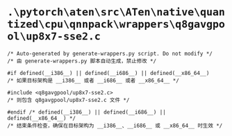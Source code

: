 # `.\pytorch\aten\src\ATen\native\quantized\cpu\qnnpack\wrappers\q8gavgpool\up8x7-sse2.c`

```
/* Auto-generated by generate-wrappers.py script. Do not modify */
/* 由 generate-wrappers.py 脚本自动生成，禁止修改 */

#if defined(__i386__) || defined(__i686__) || defined(__x86_64__)
/* 如果目标架构是 __i386__ 或者 __i686__ 或者 __x86_64__ */

#include <q8gavgpool/up8x7-sse2.c>
/* 则包含 q8gavgpool/up8x7-sse2.c 文件 */

#endif /* defined(__i386__) || defined(__i686__) || defined(__x86_64__) */
/* 结束条件检查，确保在目标架构为 __i386__、__i686__ 或 __x86_64__ 时生效 */
```